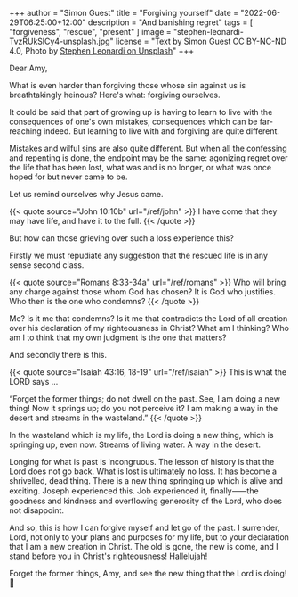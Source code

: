 +++
author = "Simon Guest"
title = "Forgiving yourself"
date = "2022-06-29T06:25:00+12:00"
description = "And banishing regret"
tags = [ "forgiveness", "rescue", "present" ]
image = "stephen-leonardi-TvzRUkSlCy4-unsplash.jpg"
license = "Text by Simon Guest CC BY-NC-ND 4.0, Photo by [Stephen Leonardi on Unsplash](https://unsplash.com/photos/TvzRUkSlCy4)"
+++

Dear Amy,

What is even harder than forgiving those whose sin against us is breathtakingly heinous? Here's what: forgiving ourselves.

It could be said that part of growing up is having to learn to live with the consequences of one's own mistakes, consequences which can be far-reaching indeed. But learning to live with and forgiving are quite different.

Mistakes and wilful sins are also quite different. But when all the confessing and repenting is done, the endpoint may be the same: agonizing regret over the life that has been lost, what was and is no longer, or what was once hoped for but never came to be.

Let us remind ourselves why Jesus came.

{{< quote source="John 10:10b" url="/ref/john" >}}
I have come that they may have life, and have it to the full.
{{< /quote >}}

But how can those grieving over such a loss experience this?

Firstly we must repudiate any suggestion that the rescued life is in any sense second class.

{{< quote source="Romans 8:33-34a" url="/ref/romans" >}}
Who will bring any charge against those whom God has chosen? It is God who justifies. Who then is the one who condemns?
{{< /quote >}}

Me? Is it me that condemns? Is it me that contradicts the Lord of all creation over his declaration of my righteousness in Christ? What am I thinking? Who am I to think that my own judgment is the one that matters?

And secondly there is this.

{{< quote source="Isaiah 43:16, 18-19" url="/ref/isaiah" >}}
This is what the LORD says ...

“Forget the former things; do not dwell on the past. See, I am doing a new thing! Now it springs up; do you not perceive it? I am making a way in the desert and streams in the wasteland.”
{{< /quote >}}

In the wasteland which is my life, the Lord is doing a new thing, which is springing up, even now. Streams of living water. A way in the desert.

Longing for what is past is incongruous. The lesson of history is that the Lord does not go back. What is lost is ultimately no loss. It has become a shrivelled, dead thing. There is a new thing springing up which is alive and exciting. Joseph experienced this. Job experienced it, finally⸺the goodness and kindness and overflowing generosity of the Lord, who does not disappoint.

And so, this is how I can forgive myself and let go of the past. I surrender, Lord, not only to your plans and purposes for my life, but to your declaration that I am a new creation in Christ. The old is gone, the new is come, and I stand before you in Christ's righteousness! Hallelujah!

Forget the former things, Amy, and see the new thing that the Lord is doing! 🙏
